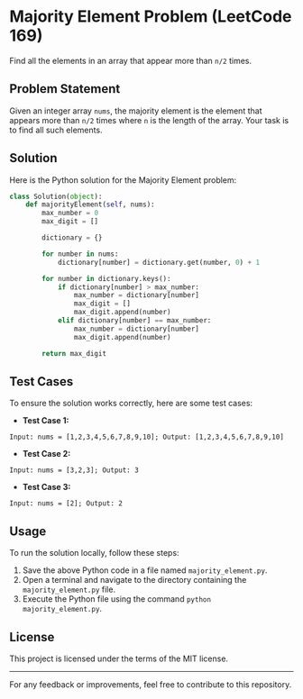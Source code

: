 # Majority Element Problem (LeetCode  169)

Find all the elements in an array that appear more than `n/2` times.

## Problem Statement

Given an integer array `nums`, the majority element is the element that appears more than `n/2` times where `n` is the length of the array. Your task is to find all such elements.

## Solution

Here is the Python solution for the Majority Element problem:


```python
class Solution(object): 
    def majorityElement(self, nums):
        max_number = 0
        max_digit = []

        dictionary = {}

        for number in nums:
            dictionary[number] = dictionary.get(number, 0) + 1

        for number in dictionary.keys():
            if dictionary[number] > max_number:
                max_number = dictionary[number]
                max_digit = []
                max_digit.append(number)
            elif dictionary[number] == max_number:
                max_number = dictionary[number]
                max_digit.append(number)

        return max_digit
```

## Test Cases

To ensure the solution works correctly, here are some test cases:

- **Test Case  1:**
```
Input: nums = [1,2,3,4,5,6,7,8,9,10]; Output: [1,2,3,4,5,6,7,8,9,10]
```
- **Test Case  2:**
```
Input: nums = [3,2,3]; Output: 3
```
- **Test Case  3:**
```
Input: nums = [2]; Output: 2
```


## Usage

To run the solution locally, follow these steps:

1. Save the above Python code in a file named `majority_element.py`.
2. Open a terminal and navigate to the directory containing the `majority_element.py` file.
3. Execute the Python file using the command `python majority_element.py`.

## License

This project is licensed under the terms of the MIT license.

---

For any feedback or improvements, feel free to contribute to this repository.
